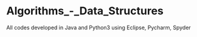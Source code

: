 # Algorithms_-_Data_Structures
All codes developed in Java and Python3 using Eclipse, Pycharm, Spyder
